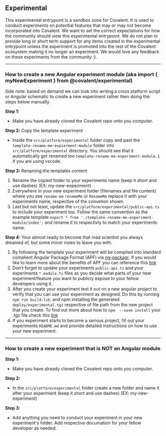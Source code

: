 ## Experimental 
This experimental entrypoint is a sandbox zone for Covalent. It is used to conduct experiments on potential features that may or may not become incorporated into Covalent. We want to set the correct expectations for how the community should view this experimental entrypoint. We do not plan to provide long or short term support for any items created in the experimental entrypoint unless the experiment is promoted into the rest of the Covalent ecosystem making it no longer an experiment. We would love any feedback on these experiments from the community :).

___

### How to create a new Angular experiment module (aka import { myNewExperiment } from @covalent/experimental)
Side note: based on demand we can look into writing a cross platform script or Angular schematic to create a new experiment rather then doing the steps below manually

**Step 1:** 

* Make you have already cloned the Covalent repo onto you computer.

**Step 2:** Copy the template experiment
* Inside the `src/platform/experimental` folder copy and past the `template-rename-me-expierment-module` folder into `src/platform/experimental` directory. You should see that it automatically got renamed too `template-rename-me-experiment-module.1` if you are using vscode.

**Step 3:** Renaming the templates content
1. Rename the copied folder to your experiments name (keep it short and use dashes) (EX: my-new-experiment)
2. Everywhere in your new experiment folder (filenames and file content) where you see `rename-me` `renameMe` or `RenameMe` replace it with your experiments name, respective of the convetion shown.
3. Last but not least, update the `src/platform/experimental/public-api.ts` to include your experiment too. Follow the same convention as the example template `export * from './template-rename-me-experiment-module/index';` and rename it to respectivly to match your experiments name.

**Step 4:** Your almost ready to become that mad scientist you always dreamed of, but some minor notes to leave you with.
1. By following the template your experiment will be compiled into standard complient Angular Package Format (APF) via [ng-packagr](https://github.com/dherges/ng-packagr). If you would like to learn more about the benefits of APF you can reference this [link](https://docs.google.com/document/d/1CZC2rcpxffTDfRDs6p1cfbmKNLA6x5O-NtkJglDaBVs/edit)
2. Don't forget to update your experiments `public-api.ts` and your experiments `*.module.ts` files as you decide what parts of your new experiment/feature you want to publicly expose to your fellow developers using it.
3. After you create your experiment test it out on a new angular project to verify that you can use your experiment as designed. Do this by running `npm run build:lib`, and npm installing the generated `deploy/experimental.tgz` respective of file path from the new project that you create. To find out more about how to `npm  --save install` your .tgz file check this [link](https://docs.npmjs.com/cli/install)
4. If you experiment starts to become a serious project, fill out your experiments `README.md` and provide detailed instructions on how to use your new experiment. 

___

### How to create a new experiment that is NOT an Angular module 

**Step 1:** 
* Make you have already cloned the Covalent repo onto you computer.

**Step 2:** 
* In the `src/platform/experimental` folder create a new folder and name it after your experiment (keep it short and use dashes) (EX: my-new-experiment)

**Step 3:** 
* Add anything you need to conduct your experiment in your new experiment's folder. Add respective documation for your fellow developer as needed.
